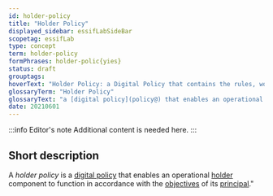 ```yaml
---
id: holder-policy
title: "Holder Policy"
displayed_sidebar: essifLabSideBar
scopetag: essifLab
type: concept
term: holder-policy
formPhrases: holder-polic{yies}
status: draft
grouptags:
hoverText: "Holder Policy: a Digital Policy that contains the rules, working-instructions, preferences and other guidance for an operational Holder component to function in accordance with the Objectives of its Principal"
glossaryTerm: "Holder Policy"
glossaryText: "a [digital policy](policy@) that enables an operational [holder](@) component to function in accordance with the [objective](@) of its [principal](@)."
date: 20210601
---
```


:::info Editor's note
Additional content is needed here.
:::

## Short description

A *holder policy* is a [digital policy](policy@) that enables an operational [holder](@) component to function in accordance with the [objectives](@) of its [principal](@)."

